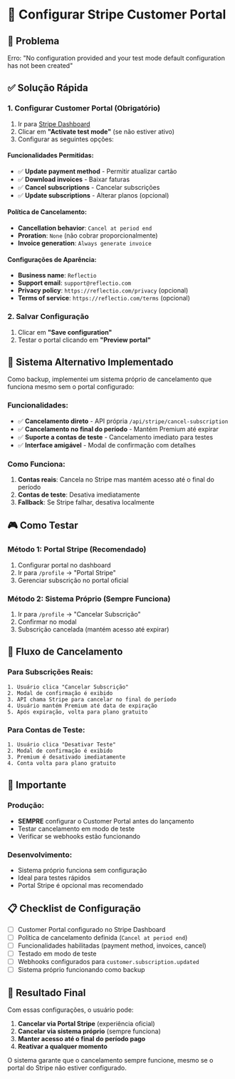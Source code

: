 # 🔧 Configurar Stripe Customer Portal

## 🎯 Problema

Erro: "No configuration provided and your test mode default configuration has not been created"

## ✅ Solução Rápida

### **1. Configurar Customer Portal (Obrigatório)**

1. Ir para [Stripe Dashboard](https://dashboard.stripe.com/test/settings/billing/portal)
2. Clicar em **"Activate test mode"** (se não estiver ativo)
3. Configurar as seguintes opções:

#### **Funcionalidades Permitidas:**

- ✅ **Update payment method** - Permitir atualizar cartão
- ✅ **Download invoices** - Baixar faturas
- ✅ **Cancel subscriptions** - Cancelar subscrições
- ✅ **Update subscriptions** - Alterar planos (opcional)

#### **Política de Cancelamento:**

- **Cancellation behavior**: `Cancel at period end`
- **Proration**: `None` (não cobrar proporcionalmente)
- **Invoice generation**: `Always generate invoice`

#### **Configurações de Aparência:**

- **Business name**: `Reflectio`
- **Support email**: `support@reflectio.com`
- **Privacy policy**: `https://reflectio.com/privacy` (opcional)
- **Terms of service**: `https://reflectio.com/terms` (opcional)

### **2. Salvar Configuração**

1. Clicar em **"Save configuration"**
2. Testar o portal clicando em **"Preview portal"**

## 🧪 Sistema Alternativo Implementado

Como backup, implementei um sistema próprio de cancelamento que funciona mesmo sem o portal configurado:

### **Funcionalidades:**

- ✅ **Cancelamento direto** - API própria `/api/stripe/cancel-subscription`
- ✅ **Cancelamento no final do período** - Mantém Premium até expirar
- ✅ **Suporte a contas de teste** - Cancelamento imediato para testes
- ✅ **Interface amigável** - Modal de confirmação com detalhes

### **Como Funciona:**

1. **Contas reais**: Cancela no Stripe mas mantém acesso até o final do período
2. **Contas de teste**: Desativa imediatamente
3. **Fallback**: Se Stripe falhar, desativa localmente

## 🎮 Como Testar

### **Método 1: Portal Stripe (Recomendado)**

1. Configurar portal no dashboard
2. Ir para `/profile` → "Portal Stripe"
3. Gerenciar subscrição no portal oficial

### **Método 2: Sistema Próprio (Sempre Funciona)**

1. Ir para `/profile` → "Cancelar Subscrição"
2. Confirmar no modal
3. Subscrição cancelada (mantém acesso até expirar)

## 🔄 Fluxo de Cancelamento

### **Para Subscrições Reais:**

```
1. Usuário clica "Cancelar Subscrição"
2. Modal de confirmação é exibido
3. API chama Stripe para cancelar no final do período
4. Usuário mantém Premium até data de expiração
5. Após expiração, volta para plano gratuito
```

### **Para Contas de Teste:**

```
1. Usuário clica "Desativar Teste"
2. Modal de confirmação é exibido
3. Premium é desativado imediatamente
4. Conta volta para plano gratuito
```

## 🚨 Importante

### **Produção:**

- **SEMPRE** configurar o Customer Portal antes do lançamento
- Testar cancelamento em modo de teste
- Verificar se webhooks estão funcionando

### **Desenvolvimento:**

- Sistema próprio funciona sem configuração
- Ideal para testes rápidos
- Portal Stripe é opcional mas recomendado

## 📋 Checklist de Configuração

- [ ] Customer Portal configurado no Stripe Dashboard
- [ ] Política de cancelamento definida (`Cancel at period end`)
- [ ] Funcionalidades habilitadas (payment method, invoices, cancel)
- [ ] Testado em modo de teste
- [ ] Webhooks configurados para `customer.subscription.updated`
- [ ] Sistema próprio funcionando como backup

## 🎯 Resultado Final

Com essas configurações, o usuário pode:

1. **Cancelar via Portal Stripe** (experiência oficial)
2. **Cancelar via sistema próprio** (sempre funciona)
3. **Manter acesso até o final do período pago**
4. **Reativar a qualquer momento**

O sistema garante que o cancelamento sempre funcione, mesmo se o portal do Stripe não estiver configurado.
